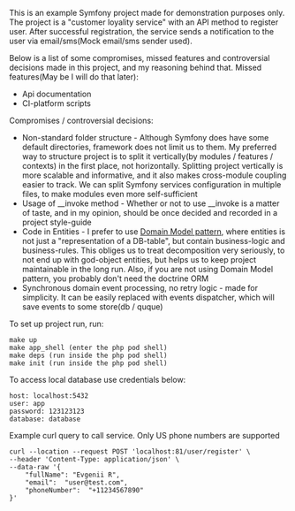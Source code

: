 This is an example Symfony project made for demonstration purposes only.
The project is a "customer loyality service" with an API method to register user. 
After successful registration, the service sends a notification to the user via email/sms(Mock email/sms sender used).

Below is a list of some compromises, missed features and controversial decisions made in this project, and my reasoning behind that.
Missed features(May be I will do that later):
- Api documentation
- CI-platform scripts

Compromises / controversial decisions:
- Non-standard folder structure - Although Symfony does have some default directories, framework does not limit us to them. My preferred way to structure
  project is to split it vertically(by modules / features / contexts) in the first place, not horizontally.
  Splitting project vertically is more scalable and informative, and it also makes cross-module coupling easier to track.
  We can split Symfony services configuration in multiple files, to make modules even more self-sufficient
- Usage of __invoke method - Whether or not to use __invoke is a matter of taste, and in my opinion, should be once decided and recorded in a project style-guide
- Code in Entities - I prefer to use [Domain Model pattern](https://martinfowler.com/eaaCatalog/domainModel.html),
  where entities is not just a "representation of a DB-table", but contain business-logic and business-rules.
  This obliges us to treat decomposition very seriously, to not end up with god-object entities, but helps us to keep project maintainable in the long run.
  Also, if you are not using Domain Model pattern, you probably don't need the doctrine ORM
- Synchronous domain event processing, no retry logic - made for simplicity. It can be easily replaced with events dispatcher, which will save events to some store(db / quque)


To set up project run, run:
```
make up
make app_shell (enter the php pod shell)
make deps (run inside the php pod shell)
make init (run inside the php pod shell)
```

To access local database use credentials below:
```
host: localhost:5432
user: app
password: 123123123
database: database
```

Example curl query to call service. Only US phone numbers are supported
```
curl --location --request POST 'localhost:81/user/register' \
--header 'Content-Type: application/json' \
--data-raw '{
    "fullName": "Evgenii R",
    "email":  "user@test.com",
    "phoneNumber":  "+11234567890"
}'
```
